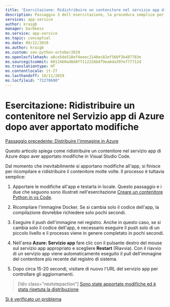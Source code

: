 ```yaml
---
title: 'Esercitazione: Ridistribuire un contenitore nel servizio app di Azure dopo aver apportato modifiche in Visual Studio Code'
description: Passaggio 3 dell'esercitazione, la procedura semplice per ricompilare e ridistribuire un'immagine del contenitore.
services: app-service
author: kraigb
manager: barbkess
ms.service: app-service
ms.topic: conceptual
ms.date: 09/12/2019
ms.author: kraigb
ms.custom: seo-python-october2019
ms.openlocfilehash: a8ce5de518ef4eeec2140ec82ef560f3b487783e
ms.sourcegitcommit: 6012460ad8d6ff112226b8f9ea6da397ef77712d
ms.translationtype: HT
ms.contentlocale: it-IT
ms.lasthandoff: 10/11/2019
ms.locfileid: "72278690"
---
```

# <a name="tutorial-redeploy-a-container-to-azure-app-service-after-making-changes"></a>Esercitazione: Ridistribuire un contenitore nel Servizio app di Azure dopo aver apportato modifiche

[Passaggio precedente: Distribuire l'immagine in Azure](tutorial-deploy-containers-02.md)

Questo articolo spiega come ridistribuire un contenitore nel servizio app di Azure dopo aver apportato modifiche in Visual Studio Code.

Dal momento che inevitabilmente si apportano modifiche all'app, si finisce per ricompilare e ridistribuire il contenitore molte volte. Il processo è tuttavia semplice:

1. Apportare le modifiche all'app e testarla in locale. Questo passaggio e i due che seguono sono illustrati nell'esercitazione [Creare un contenitore Python in vs Code](https://code.visualstudio.com/docs/python/tutorial-create-container).

1. Ricompilare l'immagine Docker. Se si cambia solo il codice dell'app, la compilazione dovrebbe richiedere solo pochi secondi.

1. Eseguire il push dell'immagine nel registro. Anche in questo caso, se si cambia solo il codice dell'app, è necessario eseguire il push solo di un piccolo livello e il processo viene in genere completato in pochi secondi.

1. Nell'area **Azure: Servizio app** fare clic con il pulsante destro del mouse sul servizio app appropriato e scegliere **Restart** (Riavvia). Con il riavvio di un servizio app viene automaticamente eseguito il pull dell'immagine del contenitore più recente dal registro di sistema.

1. Dopo circa 15-20 secondi, visitare di nuovo l'URL del servizio app per controllare gli aggiornamenti.

> [!div class="nextstepaction"]
> [Sono state apportate modifiche ed è stata ripetuta la distribuzione](tutorial-deploy-containers-04.md)

[Si è verificato un problema](https://www.research.net/r/PWZWZ52?tutorial=vscode-appservice-containers&step=03-make-changes-redeploy)

